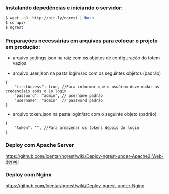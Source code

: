 ### Instalando depedências e iniciando o servidor:

```sh
$ wget -qO- http://bit.ly/ngrest | bash
$ cd api/
$ ngrest
```

### Preparações necessárias em arquivos para colocar o projeto em produção:
- arquivo settings.json na raiz com os objetos de configuração do totem vazios

- arquivo user.json na pasta login/src com os seguintes objetos (padrão)
```
{
    "firstAccess": true, //Para informar que o usuário deve mudar as credenciais após o 1o login
    "password": "admin", // username padrão
    "username": "admin"  // password padrão
}
```

- arquivo token.json na pasta login/src com o seguinte objeto (padrão)
```
{
    "token": "", //Para armazenar os tokens depois do login
}
```

### Deploy com Apache Server
https://github.com/loentar/ngrest/wiki/Deploy-ngrest-under-Apache2-Web-Server

### Deploy com Nginx
https://github.com/loentar/ngrest/wiki/Deploy-ngrest-under-Nginx

